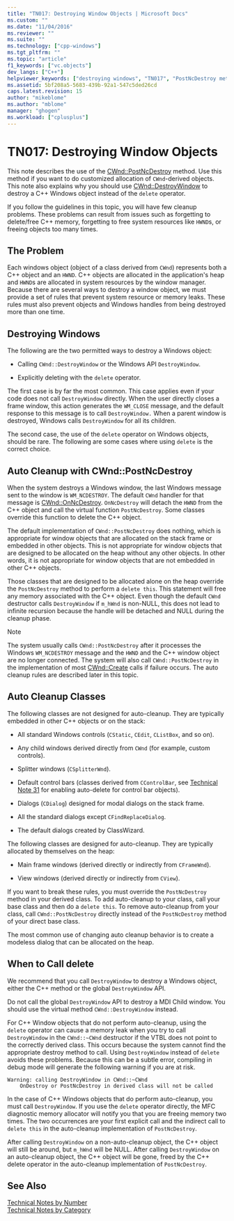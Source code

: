 ```yaml
---
title: "TN017: Destroying Window Objects | Microsoft Docs"
ms.custom: ""
ms.date: "11/04/2016"
ms.reviewer: ""
ms.suite: ""
ms.technology: ["cpp-windows"]
ms.tgt_pltfrm: ""
ms.topic: "article"
f1_keywords: ["vc.objects"]
dev_langs: ["C++"]
helpviewer_keywords: ["destroying windows", "TN017", "PostNcDestroy method [MFC]"]
ms.assetid: 5bf208a5-5683-439b-92a1-547c5ded26cd
caps.latest.revision: 15
author: "mikeblome"
ms.author: "mblome"
manager: "ghogen"
ms.workload: ["cplusplus"]
---
```

# TN017: Destroying Window Objects
This note describes the use of the [CWnd::PostNcDestroy](../mfc/reference/cwnd-class.md#postncdestroy) method. Use this method if you want to do customized allocation of `CWnd`-derived objects. This note also explains why you should use [CWnd::DestroyWindow](../mfc/reference/cwnd-class.md#destroywindow) to destroy a C++ Windows object instead of the `delete` operator.  
  
 If you follow the guidelines in this topic, you will have few cleanup problems. These problems can result from issues such as forgetting to delete/free C++ memory, forgetting to free system resources like `HWND`s, or freeing objects too many times.  
  
## The Problem  
 Each windows object (object of a class derived from `CWnd`) represents both a C++ object and an `HWND`. C++ objects are allocated in the application's heap and `HWND`s are allocated in system resources by the window manager. Because there are several ways to destroy a window object, we must provide a set of rules that prevent system resource or memory leaks. These rules must also prevent objects and Windows handles from being destroyed more than one time.  
  
## Destroying Windows  
 The following are the two permitted ways to destroy a Windows object:  
  
-   Calling `CWnd::DestroyWindow` or the Windows API `DestroyWindow`.  
  
-   Explicitly deleting with the `delete` operator.  
  
 The first case is by far the most common. This case applies even if your code does not call `DestroyWindow` directly. When the user directly closes a frame window, this action generates the `WM_CLOSE` message, and the default response to this message is to call `DestroyWindow.` When a parent window is destroyed, Windows calls `DestroyWindow` for all its children.  
  
 The second case, the use of the `delete` operator on Windows objects, should be rare. The following are some cases where using `delete` is the correct choice.  
  
## Auto Cleanup with CWnd::PostNcDestroy  
 When the system destroys a Windows window, the last Windows message sent to the window is `WM_NCDESTROY`. The default `CWnd` handler for that message is [CWnd::OnNcDestroy](../mfc/reference/cwnd-class.md#onncdestroy). `OnNcDestroy` will detach the `HWND` from the C++ object and call the virtual function `PostNcDestroy`. Some classes override this function to delete the C++ object.  
  
 The default implementation of `CWnd::PostNcDestroy` does nothing, which is appropriate for window objects that are allocated on the stack frame or embedded in other objects. This is not appropriate for window objects that are designed to be allocated on the heap without any other objects. In other words, it is not appropriate for window objects that are not embedded in other C++ objects.  
  
 Those classes that are designed to be allocated alone on the heap override the `PostNcDestroy` method to perform a `delete this`. This statement will free any memory associated with the C++ object. Even though the default `CWnd` destructor calls `DestroyWindow` if `m_hWnd` is non-NULL, this does not lead to infinite recursion because the handle will be detached and NULL during the cleanup phase.  
  
> [!NOTE]
>  The system usually calls `CWnd::PostNcDestroy` after it processes the Windows `WM_NCDESTROY` message and the `HWND` and the C++ window object are no longer connected. The system will also call `CWnd::PostNcDestroy` in the implementation of most [CWnd::Create](../mfc/reference/cwnd-class.md#create) calls if failure occurs. The auto cleanup rules are described later in this topic.  
  
## Auto Cleanup Classes  
 The following classes are not designed for auto-cleanup. They are typically embedded in other C++ objects or on the stack:  
  
-   All standard Windows controls (`CStatic`, `CEdit`, `CListBox`, and so on).  
  
-   Any child windows derived directly from `CWnd` (for example, custom controls).  
  
-   Splitter windows (`CSplitterWnd`).  
  
-   Default control bars (classes derived from `CControlBar`, see [Technical Note 31](../mfc/tn031-control-bars.md) for enabling auto-delete for control bar objects).  
  
-   Dialogs (`CDialog`) designed for modal dialogs on the stack frame.  
  
-   All the standard dialogs except `CFindReplaceDialog`.  
  
-   The default dialogs created by ClassWizard.  
  
 The following classes are designed for auto-cleanup. They are typically allocated by themselves on the heap:  
  
-   Main frame windows (derived directly or indirectly from `CFrameWnd`).  
  
-   View windows (derived directly or indirectly from `CView`).  
  
 If you want to break these rules, you must override the `PostNcDestroy` method in your derived class. To add auto-cleanup to your class, call your base class and then do a `delete this`. To remove auto-cleanup from your class, call `CWnd::PostNcDestroy` directly instead of the `PostNcDestroy` method of your direct base class.  
  
 The most common use of changing auto cleanup behavior is to create a modeless dialog that can be allocated on the heap.  
  
## When to Call delete  
 We recommend that you call `DestroyWindow` to destroy a Windows object, either the C++ method or the global `DestroyWindow` API.  
  
 Do not call the global `DestroyWindow` API to destroy a MDI Child window. You should use the virtual method `CWnd::DestroyWindow` instead.  
  
 For C++ Window objects that do not perform auto-cleanup, using the `delete` operator can cause a memory leak when you try to call `DestroyWindow` in the `CWnd::~CWnd` destructor if the VTBL does not point to the correctly derived class. This occurs because the system cannot find the appropriate destroy method to call. Using `DestroyWindow` instead of `delete` avoids these problems. Because this can be a subtle error, compiling in debug mode will generate the following warning if you are at risk.  
  
```  
Warning: calling DestroyWindow in CWnd::~CWnd  
    OnDestroy or PostNcDestroy in derived class will not be called  
```  
  
 In the case of C++ Windows objects that do perform auto-cleanup, you must call `DestroyWindow`. If you use the `delete` operator directly, the MFC diagnostic memory allocator will notify you that you are freeing memory two times. The two occurrences are your first explicit call and the indirect call to `delete this` in the auto-cleanup implementation of `PostNcDestroy`.  
  
 After calling `DestroyWindow` on a non-auto-cleanup object, the C++ object will still be around, but `m_hWnd` will be NULL. After calling `DestroyWindow` on an auto-cleanup object, the C++ object will be gone, freed by the C++ delete operator in the auto-cleanup implementation of `PostNcDestroy`.  
  
## See Also  
 [Technical Notes by Number](../mfc/technical-notes-by-number.md)   
 [Technical Notes by Category](../mfc/technical-notes-by-category.md)

